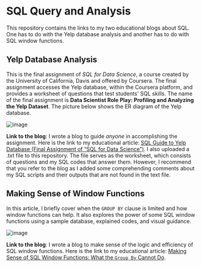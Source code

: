 # SQL Query and Analysis
This repository contains the links to my two educational blogs about SQL. One has to do with the Yelp database analysis and another has to do with SQL window functions. 

## Yelp Database Analysis
This is the final assignment of _SQL for Data Science_, a course created by the University of California, Davis and offered by Coursera. The final assignment accesses the Yelp database, within the Coursera platform, and provides a worksheet of questions that test students' SQL skills. The name of the final assignment is __Data Scientist Role Play: Profiling and Analyzing the Yelp Dataset__. The picture below shows the ER diagram of the Yelp database. 

![image](https://github.com/marvin-rubia/Querying-and-Analyzing-the-Yelp-Database-in-SQL/assets/140475770/0aebcbf7-5008-46bc-b61b-627ae5dc54d1)

__Link to the blog__:
I wrote a blog to guide _anyone_ in accomplishing the assignment. Here is the link to my educational article: [SQL Guide to Yelp Database (Final Assignment of “SQL for Data Science”)](https://marvinrubia.medium.com/sql-guide-to-yelp-database-final-assignment-of-sql-for-data-science-35a0a1091a07). I also uploaded a .txt file to this repository. The file serves as the worksheet, which consists of questions and my SQL codes that answer them. However, I recommend that you refer to the blog as I added some comprehending comments about my SQL scripts and their outputs that are not found in the text file.

## Making Sense of Window Functions

In this article, I briefly cover when the `GROUP BY` clause is limited and how window functions can help. It also explores the power of some SQL window functions using a sample database, explained codes, and visual guidance.

![image](https://github.com/marvin-rubia/SQL-Query-and-Analysis/assets/140475770/41e2503d-4033-4ca6-ae8f-4756dcb260ca)

__Link to the blog__: 
I wrote a blog to make sense of the logic and efficiency of SQL window functions. Here is the link to my educational article: [Making Sense of SQL Window Functions: What the `Group By` Cannot Do](https://marvinrubia.medium.com/making-sense-of-sql-window-functions-what-the-group-by-cannot-do-c5076004e085).
